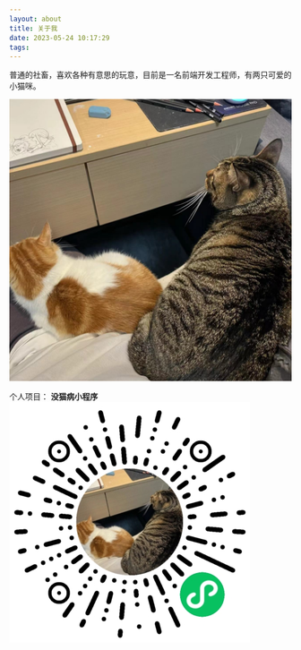 ```yaml
---
layout: about
title: 关于我
date: 2023-05-24 10:17:29
tags:
---
```


普通的社畜，喜欢各种有意思的玩意，目前是一名前端开发工程师，有两只可爱的小猫咪。

<img src="/img/avatar.jpg">

个人项目： **没猫病小程序**
<img src="/img/Applets.jpg">
